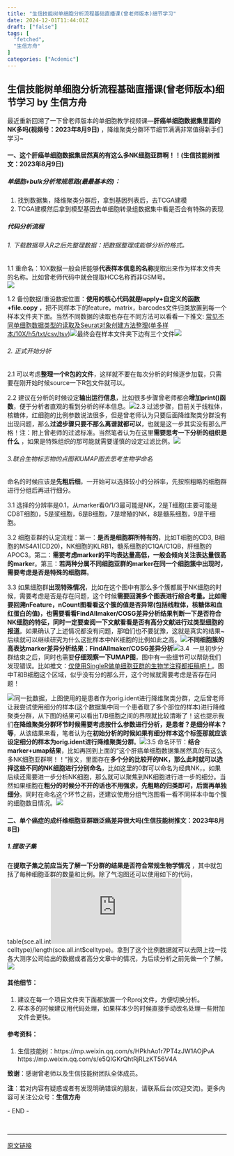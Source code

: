 ```yaml
---
title: "生信技能树单细胞分析流程基础直播课(曾老师版本)细节学习"
date: 2024-12-01T11:44:01Z
draft: ["false"]
tags: [
  "fetched",
  "生信方舟"
]
categories: ["Acdemic"]
---
```

生信技能树单细胞分析流程基础直播课(曾老师版本)细节学习 by 生信方舟
------
<div><section data-tool="mdnice编辑器" data-website="https://www.mdnice.com"><p data-tool="mdnice编辑器">最近重新回溯了一下曾老师版本的单细胞教学视频课—<strong>肝癌单细胞数据集里面的NK多吗(视频号：2023年8月9日)</strong> ，降维聚类分群环节细节满满非常值得新手们学习~</p><h4 data-tool="mdnice编辑器"><span></span>一、这个肝癌单细胞数据集居然真的有这么多NK细胞亚群啊！！(生信技能树推文：2023年8月9日)<span></span></h4><h5 data-tool="mdnice编辑器"><span></span>单细胞+bulk分析常规思路(最最基本的)：<span></span></h5><ol data-tool="mdnice编辑器"><li><section>找到数据集，降维聚类分群后，拿到基因列表后，去TCGA建模</section></li><li><section>TCGA建模然后拿到模型基因去单细胞转录组数据集中看是否会有特殊的表现</section></li></ol><h5 data-tool="mdnice编辑器"><span></span>代码分析流程<span></span></h5><h6 data-tool="mdnice编辑器"><span></span>1. 下载数据导入R之后先整理数据：把数据整理成能够分析的格式。<span></span></h6><p data-tool="mdnice编辑器">1.1 重命名：10X数据一般会把能够<strong>代表样本信息的名称</strong>提取出来作为样本文件夹的名称。比如曾老师代码中就会提取HCC名称而非GSM号。<br><img data-imgfileid="100003359" data-ratio="0.3458401305057096" data-src="https://mmbiz.qpic.cn/sz_mmbiz_png/0SOG4MpDAyFZg3nsHCA9BJM2TW2VuOzmZzTWicLbtofGCczlNn8HiayrKnkvkuBS62wPLErP5BXbPk8Z0VuxQhLQ/640?wx_fmt=png&amp;from=appmsg" data-type="png" data-w="613" src="https://mmbiz.qpic.cn/sz_mmbiz_png/0SOG4MpDAyFZg3nsHCA9BJM2TW2VuOzmZzTWicLbtofGCczlNn8HiayrKnkvkuBS62wPLErP5BXbPk8Z0VuxQhLQ/640?wx_fmt=png&amp;from=appmsg"></p><p data-tool="mdnice编辑器">1.2 备份数据/重设数据位置：<strong>使用的核心代码就是lapply+自定义的函数+file.copy</strong> ，把不同样本下的feature，matrix，barcodes文件归类放置到每一个样本文件夹下面。当然不同数据的读取也存在不同方法可以看看一下推文: <a target="_blank" href="https://mp.weixin.qq.com/s?__biz=MzkwMjYyMDA1OA==&amp;mid=2247485292&amp;idx=1&amp;sn=fa7234c2443934387c26a54e1bbf4120&amp;scene=21#wechat_redirect" textvalue="常见不同单细胞数据类型的读取及Seurat对象创建方法整理(单多样本/10X/h5/txt/csv/tsv)" linktype="text" imgurl="" imgdata="null" data-itemshowtype="0" tab="innerlink" data-linktype="2">常见不同单细胞数据类型的读取及Seurat对象创建方法整理(单多样本/10X/h5/txt/csv/tsv)</a><img data-imgfileid="100003361" data-ratio="0.5414258188824663" data-src="https://mmbiz.qpic.cn/sz_mmbiz_png/0SOG4MpDAyFZg3nsHCA9BJM2TW2VuOzmYsClDzd03tKstwvcDaticItqZfc0Af3ek4Hg1oa6m6r4NLiaGefdxN6w/640?wx_fmt=png&amp;from=appmsg" data-type="png" data-w="519" src="https://mmbiz.qpic.cn/sz_mmbiz_png/0SOG4MpDAyFZg3nsHCA9BJM2TW2VuOzmYsClDzd03tKstwvcDaticItqZfc0Af3ek4Hg1oa6m6r4NLiaGefdxN6w/640?wx_fmt=png&amp;from=appmsg">最终会在样本文件夹下边有三个文件<img data-imgfileid="100003362" data-ratio="0.4064814814814815" data-src="https://mmbiz.qpic.cn/sz_mmbiz_png/0SOG4MpDAyFZg3nsHCA9BJM2TW2VuOzmbMmRLWhy2DytVU198rJfXKvUwWvVL6vjBCIHUU5RCs2q0JCk3NOwYQ/640?wx_fmt=png&amp;from=appmsg" data-type="png" data-w="1080" src="https://mmbiz.qpic.cn/sz_mmbiz_png/0SOG4MpDAyFZg3nsHCA9BJM2TW2VuOzmbMmRLWhy2DytVU198rJfXKvUwWvVL6vjBCIHUU5RCs2q0JCk3NOwYQ/640?wx_fmt=png&amp;from=appmsg"></p><h6 data-tool="mdnice编辑器"><span></span>2. 正式开始分析<span></span></h6><p data-tool="mdnice编辑器">2.1 可以考虑<strong>整理一个R包的文件</strong>，这样就不要在每次分析的时候逐步加载，只需要在刚开始时候source一下R包文件就可以。</p><p data-tool="mdnice编辑器">2.2 建议在分析的时候设定<strong>输出运行信息</strong>，比如很多步骤曾老师都会<strong>增加print()函数</strong>，便于分析者直观的看到分析的样本信息。<img data-imgfileid="100003358" data-ratio="0.32962447844228093" data-src="https://mmbiz.qpic.cn/sz_mmbiz_png/0SOG4MpDAyFZg3nsHCA9BJM2TW2VuOzmT72njoyibFBwESlenMyWkwickhCKPIPA26fyulHqAdXpwIRm1WVVspgg/640?wx_fmt=png&amp;from=appmsg" data-type="png" data-w="719" src="https://mmbiz.qpic.cn/sz_mmbiz_png/0SOG4MpDAyFZg3nsHCA9BJM2TW2VuOzmT72njoyibFBwESlenMyWkwickhCKPIPA26fyulHqAdXpwIRm1WVVspgg/640?wx_fmt=png&amp;from=appmsg">2.3 过滤步骤，目前关于线粒体，核糖体，红细胞的比例参数说法很多，但是曾老师认为只要后面降维聚类分群没有出现问题，那么<strong>过滤步骤只要不那么离谱就都可以</strong>，也就是这一步其实没有那么严格！注：附上曾老师的过滤标准。当然笔者认为在这里<strong>需要思考一下分析的组织是什么</strong> ，如果是特殊组织的那可能就需要谨慎的设定过滤比例。<img data-imgfileid="100003360" data-ratio="0.18703703703703703" data-src="https://mmbiz.qpic.cn/sz_mmbiz_png/0SOG4MpDAyFZg3nsHCA9BJM2TW2VuOzmvicjJlPWAwDolrRlibIubWy6L5WTCmD7SL0vRw3RbZl7LcVzpn4yremQ/640?wx_fmt=png&amp;from=appmsg" data-type="png" data-w="1080" src="https://mmbiz.qpic.cn/sz_mmbiz_png/0SOG4MpDAyFZg3nsHCA9BJM2TW2VuOzmvicjJlPWAwDolrRlibIubWy6L5WTCmD7SL0vRw3RbZl7LcVzpn4yremQ/640?wx_fmt=png&amp;from=appmsg"></p><h6 data-tool="mdnice编辑器"><span></span>3.联合生物标志物的点图和UMAP图去思考生物学命名<span></span></h6><p data-tool="mdnice编辑器">命名的时候应该是<strong>先粗后细</strong>，一开始可以选择较小的分辨率，先按照粗略的细胞群进行分组后再进行细分。</p><p data-tool="mdnice编辑器">3.1 选择的分辨率是0.1，从marker看0/1/3最可能是NK，2是T细胞(主要可能是CD8T细胞)，5是浆细胞，6是B细胞，7是增殖的NK，8是髓系细胞，9是干细胞。</p><p data-tool="mdnice编辑器">3.2 细胞亚群的认定流程：第一：<strong>是否是细胞群所特有的</strong>，比如T细胞的CD3, B细胞的MS4A1(CD20)，NK细胞的KLRB1，髓系细胞的C1QA/C1QB，肝细胞的APOC3。第二：<strong>需要考虑marker的平均表达量高低，一般会倾向关注表达量很高的marker</strong>。第三：<strong>若两种分属不同细胞亚群的marker在同一个细胞簇中出现时，需要考虑是否是特殊的细胞群</strong>。</p><p data-tool="mdnice编辑器">3.3 如果细胞群<strong>出现特殊情况</strong>，比如在这个图中有那么多个簇都属于NK细胞的时候，需要考虑是否是存在问题，这个时候<strong>需要回溯多个图表进行综合考量。比如需要回溯nFeature，nCount图看看这个簇的值是否异常(包括线粒体，核糖体和血红蛋白的值)，也需要看看FindAllmaker/COSG差异分析结果判断一下是否符合NK细胞的特征，同时一定要查阅一下文献看看是否有高分文献进行过类型细胞的报道</strong>。如果确认了上述情况都没有问题，那咱们也不要犹豫，这就是真实的结果~ 后续就可以继续研究为什么这批样本中NK细胞的比例如此之高。<img data-imgfileid="100003365" data-ratio="1.0974930362116992" data-src="https://mmbiz.qpic.cn/sz_mmbiz_png/0SOG4MpDAyFZg3nsHCA9BJM2TW2VuOzm62qyc58z82WlicMl67gFmiaicvDP2mr4n4xn7at4KDsxKWd9rFrl2A4Sw/640?wx_fmt=png&amp;from=appmsg" data-type="png" data-w="718" src="https://mmbiz.qpic.cn/sz_mmbiz_png/0SOG4MpDAyFZg3nsHCA9BJM2TW2VuOzm62qyc58z82WlicMl67gFmiaicvDP2mr4n4xn7at4KDsxKWd9rFrl2A4Sw/640?wx_fmt=png&amp;from=appmsg"><strong>不同细胞簇的高表达marker差异分析结果：FindAllmaker/COSG差异分析</strong><img data-imgfileid="100003363" data-ratio="1.1038338658146964" data-src="https://mmbiz.qpic.cn/sz_mmbiz_png/0SOG4MpDAyFZg3nsHCA9BJM2TW2VuOzmvj5YGXUS8cyJgbaibibjQQ4Bbia1cT9bWaeD49npSlkeJpgsgJ2eDvO6A/640?wx_fmt=png&amp;from=appmsg" data-type="png" data-w="626" src="https://mmbiz.qpic.cn/sz_mmbiz_png/0SOG4MpDAyFZg3nsHCA9BJM2TW2VuOzmvj5YGXUS8cyJgbaibibjQQ4Bbia1cT9bWaeD49npSlkeJpgsgJ2eDvO6A/640?wx_fmt=png&amp;from=appmsg">3.4  一旦初步分群结束之后，同时也需要<strong>仔细观察一下UMAP图</strong>，图中有一些细节可以帮助我们发现错误。比如<span>推文：</span><a target="_blank" href="https://mp.weixin.qq.com/s?__biz=MzAxMDkxODM1Ng==&amp;mid=2247535399&amp;idx=1&amp;sn=b2047b66c4d348a02d58ed03bcca325a&amp;scene=21#wechat_redirect" textvalue="仅使用SingleR做单细胞亚群的生物学注释都拒稿吧！" linktype="text" imgurl="" imgdata="null" data-itemshowtype="0" tab="innerlink" data-linktype="2"><span>仅使用SingleR做单细胞亚群的生物学注释都拒稿吧！</span><span></span></a><span>。图中T和B细胞这个区域，似乎没有分的那么开，这个时候就需要考虑是否存在问题！</span></p><p data-tool="mdnice编辑器"><img data-imgfileid="100003367" data-ratio="1.1703703703703703" data-src="https://mmbiz.qpic.cn/sz_mmbiz_png/0SOG4MpDAyFZg3nsHCA9BJM2TW2VuOzmMTa3c95bdwYpzbIJiaayDouQdhPHbdTgR6l7xjehdP6Py8OTReHCSsw/640?wx_fmt=png&amp;from=appmsg" data-type="png" data-w="1080" src="https://mmbiz.qpic.cn/sz_mmbiz_png/0SOG4MpDAyFZg3nsHCA9BJM2TW2VuOzmMTa3c95bdwYpzbIJiaayDouQdhPHbdTgR6l7xjehdP6Py8OTReHCSsw/640?wx_fmt=png&amp;from=appmsg">同一批数据，上图使用的是患者作为orig.ident进行降维聚类分群，之后曾老师让我尝试使用细分的样本(这个数据集中同一个患者取了多个部位的样本)进行降维聚类分群，从下图的结果可以看出T/B细胞之间的界限就比较清晰了！这也提示我们<strong>在降维聚类分群环节时候需要考虑按什么参数进行分析，是患者？是细分样本？等</strong>，从该结果来看，笔者认为在<strong>初始分析的时候如果有细分样本这个标签那就应该设定细分的样本为orig.ident进行降维聚类分群</strong>。<img data-imgfileid="100003364" data-ratio="1.168" data-src="https://mmbiz.qpic.cn/sz_mmbiz_png/0SOG4MpDAyFZg3nsHCA9BJM2TW2VuOzmKcGNwtQ4YohungGswtMH0PGUiaysQqoTAfPeOQ7ryqvCWfhibaqSpNkg/640?wx_fmt=png&amp;from=appmsg" data-type="png" data-w="750" src="https://mmbiz.qpic.cn/sz_mmbiz_png/0SOG4MpDAyFZg3nsHCA9BJM2TW2VuOzmKcGNwtQ4YohungGswtMH0PGUiaysQqoTAfPeOQ7ryqvCWfhibaqSpNkg/640?wx_fmt=png&amp;from=appmsg">3.5 命名环节：<strong>结合marker+umap结果</strong>，比如再回到上面的“这个肝癌单细胞数据集居然真的有这么多NK细胞亚群啊！！”推文，里面存在<strong>多个分的比较开的NK，那么此时就可以选择这些不同的NK细胞进行分别命名</strong>，比如这里的0群可以命名为经典NK，。如果后续还需要进一步分析NK细胞，那么就可以聚焦到NK细胞进行进一步的细分。当然如果细胞在<strong>粗分的时候分不开的话也不用强求，先粗略的归类即可，后面再单独细分</strong>。同时在命名这个环节之前，还建议使用分组气泡图看一看不同样本中每个簇的细胞数目情况。<img data-imgfileid="100003366" data-ratio="0.5444444444444444" data-src="https://mmbiz.qpic.cn/sz_mmbiz_png/0SOG4MpDAyFZg3nsHCA9BJM2TW2VuOzm1GSMcDn7Zq7e9K8Z8ZexmVdxVszgWtrb1WcbKIlwoicn21JV4ddrh5A/640?wx_fmt=png&amp;from=appmsg" data-type="png" data-w="1080" src="https://mmbiz.qpic.cn/sz_mmbiz_png/0SOG4MpDAyFZg3nsHCA9BJM2TW2VuOzm1GSMcDn7Zq7e9K8Z8ZexmVdxVszgWtrb1WcbKIlwoicn21JV4ddrh5A/640?wx_fmt=png&amp;from=appmsg"></p><h4 data-tool="mdnice编辑器"><span></span>二、单个癌症的成纤维细胞亚群跟泛癌差异很大吗(生信技能树推文：2023年8月8日)<span></span></h4><h5 data-tool="mdnice编辑器"><span></span>1.提取子集<span></span></h5><p data-tool="mdnice编辑器">在<strong>提取子集之前应当先了解一下分群的结果是否符合常规生物学情况</strong> ，其中就包括了每种细胞亚群的数量和比例。除了气泡图还可以使用如下的代码，table(sce.all.int<span><span role="presentation" data-formula="celltype)和table(sce.all.int" data-formula-type="inline-equation"><embed src="https://mmbiz.qpic.cn/mmbiz_svg/wcib2GksmGOkoibE3a5Omm2s4KMEPLhKg6QhoGErJszWibqDnUq8qyY9YYePZdMkucz5Pkv1kXWzFViaa8b4LC1xicQ59u0R6pDk4/0?wx_fmt=svg&amp;from=appmsg" data-type="svg+xml" data-imgfileid="100003357"></embed></span></span>celltype)/length(sce.all.int$celltype)。拿到了这个比例数据就可以去网上找一找各大测序公司给出的数据或者高分文章中的情况，为后续分析之前先做一个了解。<img data-imgfileid="100003368" data-ratio="0.25829383886255924" data-src="https://mmbiz.qpic.cn/sz_mmbiz_png/0SOG4MpDAyFZg3nsHCA9BJM2TW2VuOzmdGgAickibpggeibjks9jeQiahnkhLoMzkGXM0cetBNxc4vNdMb77KFgVhw/640?wx_fmt=png&amp;from=appmsg" data-type="png" data-w="844" src="https://mmbiz.qpic.cn/sz_mmbiz_png/0SOG4MpDAyFZg3nsHCA9BJM2TW2VuOzmdGgAickibpggeibjks9jeQiahnkhLoMzkGXM0cetBNxc4vNdMb77KFgVhw/640?wx_fmt=png&amp;from=appmsg"></p><h4 data-tool="mdnice编辑器"><span></span>其他细节：<span></span></h4><ol data-tool="mdnice编辑器"><li><section>建议在每一个项目文件夹下面都放置一个Rproj文件，方便切换分析。</section></li><li><section>样本多的时候建议用代码处理，如果样本少的时候直接手动改名处理一些附加文件会更快。</section></li></ol><h4 data-tool="mdnice编辑器"><span></span>参考资料：<span></span></h4><ol data-tool="mdnice编辑器"><li><section>生信技能树：https://mp.weixin.qq.com/s/HPkhAo1r7PT4zJW1AOjPvA https://mp.weixin.qq.com/s/e5QIGKrQhtRjRLzKT56V4A</section></li></ol><p data-tool="mdnice编辑器"><strong>致谢</strong>：感谢曾老师以及生信技能树团队全体成员。</p><p data-tool="mdnice编辑器"><strong>注</strong>：若对内容有疑惑或者有发现明确错误的朋友，请联系后台(欢迎交流)。更多内容可关注公众号：<strong>生信方舟</strong></p><span>- END -</span></section><p><br></p><p><mp-style-type data-value="3"></mp-style-type></p></div>  
<hr>
<a href="https://mp.weixin.qq.com/s/e7ZlEmPYmTL1PibtDWe7Nw",target="_blank" rel="noopener noreferrer">原文链接</a>
